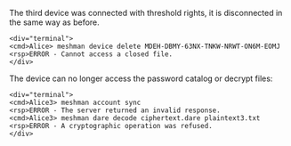 
The third device was connected with threshold rights, it is disconnected in the same
way as before.


~~~~
<div="terminal">
<cmd>Alice> meshman device delete MDEH-DBMY-63NX-TNKW-NRWT-ON6M-EOMJ
<rsp>ERROR - Cannot access a closed file.
</div>
~~~~

The device can no longer access the password catalog or decrypt files:


~~~~
<div="terminal">
<cmd>Alice3> meshman account sync
<rsp>ERROR - The server returned an invalid response.
<cmd>Alice3> meshman dare decode ciphertext.dare plaintext3.txt
<rsp>ERROR - A cryptographic operation was refused.
</div>
~~~~


